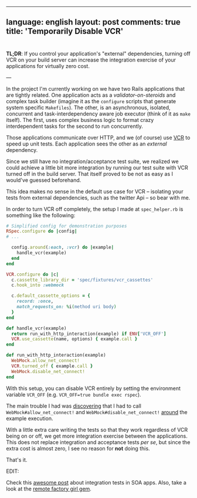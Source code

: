 
---
language: english
layout: post
comments: true
title: 'Temporarily Disable VCR'
---

# <p hidden>Temporarily Disable VCR<p hidden>

**TL;DR**: If you control your application's "external" dependencies, turning
off VCR on your build server can increase the integration exercise of your
applications for virtually zero cost.

&#x2014;

In the project I'm currently working on we have two Rails applications that
are tightly related. One application acts as a *validator-on-steroids* and
complex task builder (imagine it as the `configure` scripts that generate
system specific `Makefiles`). The other, is an asynchronous, isolated,
concurrent and task-interdependency aware job executor (think of it as `make`
itself). The first, uses complex business logic to format crazy interdependent
tasks for the second to run concurrently.

Those applications communicate over HTTP, and we (of course) use [VCR](https://github.com/vcr/vcr) to speed
up unit tests. Each application sees the other as an *external* dependency.

Since we still have no integration/acceptance test suite, we realized we could
achieve a little bit more integration by running our test suite with VCR
turned off in the build server. That itself proved to be not as easy as I
would've guessed beforehand.

This idea makes no sense in the default use case for VCR &#x2013; isolating your
tests from external dependencies, such as the twitter Api &#x2013; so bear with me.

In order to turn VCR off completely, the setup I made at `spec_helper.rb` is
something like the following:

```ruby
# Simplified config for demonstration purposes
RSpec.configure do |config|
# ...

  config.around(:each, :vcr) do |example|
    handle_vcr(example)
  end
end

VCR.configure do |c|
  c.cassette_library_dir = 'spec/fixtures/vcr_cassettes'
  c.hook_into :webmock

  c.default_cassette_options = {
    record: :once,
    match_requests_on: %i(method uri body)
  }
end

def handle_vcr(example)
  return run_with_http_interaction(example) if ENV['VCR_OFF']
  VCR.use_cassette(name, options) { example.call }
end

def run_with_http_interaction(example)
  WebMock.allow_net_connect!
  VCR.turned_off { example.call }
  WebMock.disable_net_connect!
end
```

With this setup, you can disable VCR entirely by setting the environment
variable `VCR_OFF` (e.g. `VCR_OFF=true bundle exec rspec`).

The main trouble I had was [discovering](https://github.com/vcr/vcr/issues/181) that I had to call
`WebMock#allow_net_connect!` and `WebMock#disable_net_connect!` [around](https://github.com/vcr/vcr/issues/427) the
example execution.

With a little extra care writing the tests so that they work regardless of VCR
being on or off, we get more integration exercise between the applications.
This does not replace integration and acceptance tests *per se*, but since the
extra cost is almost zero, I see no reason for **not** doing this.

That's it.

EDIT:

Check this [awesome post](http://www.bignerdranch.com/blog/testing-rails-service-oriented-architecture/) about integration tests in SOA apps. Also, take a look
at the [remote factory girl gem](https://github.com/tdouce/remote_factory_girl).
